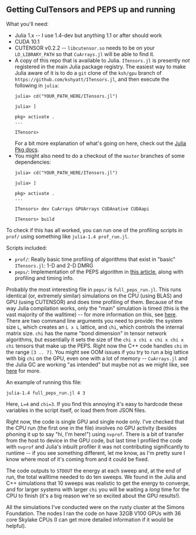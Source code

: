 ## Getting CuITensors and PEPS up and running

What you'll need:
  - Julia 1.x -- I use 1.4-dev but anything 1.1 or after should work
  - CUDA 10.1
  - CUTENSOR v0.2.2 -- `libcutensor.so` needs to be on your `LD_LIBRARY_PATH` so that `CuArrays.jl` will be able to find it.
  - A copy of this repo that is available to Julia. `ITensors.jl` is presently *not* registered in the main Julia package registry. The easiest way to make Julia aware of it is to do a `git` clone of the `ksh/gpu` branch of `https://github.com/kshyatt/ITensors.jl`, and then execute the following in `julia`:
    ```
    julia> cd("YOUR_PATH_HERE/ITensors.jl")

    julia> ]

    pkg> activate .
    ...

    ITensors> 
    ```
    For a bit more explanation of what's going on here, check out the [Julia Pkg docs](https://docs.julialang.org/en/v1/stdlib/Pkg/).
  - You might also need to do a checkout of the `master` branches of some dependencies:
    ```
    julia> cd("YOUR_PATH_HERE/ITensors.jl")

    julia> ]

    pkg> activate .
    ...

    ITensors> dev CuArrays GPUArrays CUDAnative CUDAapi

    ITensors> build
    ```

To check if this has all worked, you can run one of the profiling scripts in `prof/` using something like `julia-1.4 prof_run.jl`.

Scripts included:
- `prof/`: Really basic time profiling of algorithms that exist in "basic" `ITensors.jl`: 1-D and 2-D DMRG 
- `peps/`: Implementation of the PEPS algorithm in [this article](https://arxiv.org/abs/1908.08833), along with profiling and timing info.

Probably the most interesting file in `peps/` is `full_peps_run.jl`. This runs identical (or, extremely similar) simulations on the CPU (using BLAS) and GPU (using CUTENSOR) and does time profiling of them.
Because of the way Julia compilation works, only the "main" simulation is timed (this is the vast majority of the walltime) -- for more information on this, see [here](https://docs.julialang.org/en/v1/manual/profile/).
There are two command line arguments you need to provide: the system size `L`, which creates an `L x L` lattice, and `chi`, which controls the internal matrix size. `chi` has the name "bond dimension" in tensor network
algorithms, but essentially it sets the size of the `chi x chi x chi x chi x chi` tensors that make up the PEPS. Right now the C++ code handles `chi` in the range `[3 .. 7]`. You might see OOM issues if you try to run
a big lattice with big `chi` on the GPU, even one with a lot of memory -- `CuArrays.jl` and the Julia GC are working "as intended" but maybe not as we might like, see [here](https://github.com/JuliaGPU/CuArrays.jl/issues/323) for more.

An example of running this file:

`julia-1.4 full_peps_run.jl 4 3`  

Here, `L=4` and `chi=3`. If you find this annoying it's easy to hardcode these variables in the script itself, or load them from JSON files.

Right now, the code is single GPU and single node only.
I've checked that the CPU run (the first one in the file) involves no GPU activity (besides phoning it up to say "hi, I'm here!") using `nvprof`. There is a bit of transfer from the host to device
in the GPU code, but last time I profiled the code with `nvprof` and Julia's inbuilt profiler it was not contributing significantly to runtime -- if you see something different, let me know, as I'm
pretty sure I know where most of it's coming from and it could be fixed.

The code outputs to `STDOUT` the energy at each sweep and, at the end of run, the total walltime needed to do ten sweeps. We found in the Julia and C++ simulations that 10 sweeps was realistic to get the
energy to converge, and for larger systems with larger `chi` you will be waiting a *long* time for the CPU to finish (it's a big reason we're so excited about the GPU results!).

All the simulations I've conducted were on the rusty cluster at the Simons Foundation. The nodes I ran the code on have 32GB V100 GPUs with 36 core Skylake CPUs (I can get more detailed information if it would be helpful).
